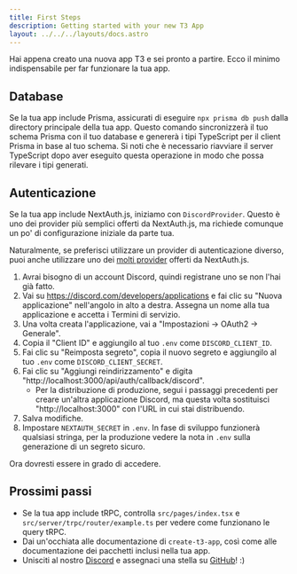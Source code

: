 ```yaml
---
title: First Steps
description: Getting started with your new T3 App
layout: ../../../layouts/docs.astro
---
```


Hai appena creato una nuova app T3 e sei pronto a partire. Ecco il minimo indispensabile per far funzionare la tua app.

## Database

Se la tua app include Prisma, assicurati di eseguire `npx prisma db push` dalla directory principale della tua app. Questo comando sincronizzerà il tuo schema Prisma con il tuo database e genererà i tipi TypeScript per il client Prisma in base al tuo schema. Si noti che è necessario riavviare il server TypeScript dopo aver eseguito questa operazione in modo che possa rilevare i tipi generati.

## Autenticazione

Se la tua app include NextAuth.js, iniziamo con `DiscordProvider`. Questo è uno dei provider più semplici offerti da NextAuth.js, ma richiede comunque un po' di configurazione iniziale da parte tua.

Naturalmente, se preferisci utilizzare un provider di autenticazione diverso, puoi anche utilizzare uno dei [molti provider](https://next-auth.js.org/providers/) offerti da NextAuth.js.

1. Avrai bisogno di un account Discord, quindi registrane uno se non l'hai già fatto.
2. Vai su https://discord.com/developers/applications e fai clic su "Nuova applicazione" nell'angolo in alto a destra. Assegna un nome alla tua applicazione e accetta i Termini di servizio.
3. Una volta creata l'applicazione, vai a "Impostazioni → OAuth2 → Generale".
4. Copia il "Client ID" e aggiungilo al tuo `.env` come `DISCORD_CLIENT_ID`.
5. Fai clic su "Reimposta segreto", copia il nuovo segreto e aggiungilo al tuo `.env` come `DISCORD_CLIENT_SECRET`.
6. Fai clic su "Aggiungi reindirizzamento" e digita "http://localhost:3000/api/auth/callback/discord".
   - Per la distribuzione di produzione, segui i passaggi precedenti per creare un'altra applicazione Discord, ma questa volta sostituisci "http://localhost:3000" con l'URL in cui stai distribuendo.
7. Salva modifiche.
8. Impostare `NEXTAUTH_SECRET` in `.env`. In fase di sviluppo funzionerà qualsiasi stringa, per la produzione vedere la nota in `.env` sulla generazione di un segreto sicuro.

Ora dovresti essere in grado di accedere.

## Prossimi passi

- Se la tua app include tRPC, controlla `src/pages/index.tsx` e `src/server/trpc/router/example.ts` per vedere come funzionano le query tRPC.
- Dai un'occhiata alle documentazione di `create-t3-app`, così come alle documentazione dei pacchetti inclusi nella tua app.
- Unisciti al nostro [Discord](https://t3.gg/discord) e assegnaci una stella su [GitHub](https://github.com/t3-oss/create-t3-app)! :)
